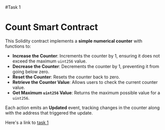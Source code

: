 #Task 1 
# Count Smart Contract  

This Solidity contract implements a **simple numerical counter** with functions to:  

- **Increase the Counter**: Increments the counter by 1, ensuring it does not exceed the maximum `uint256` value.  
- **Decrease the Counter**: Decrements the counter by 1, preventing it from going below zero.  
- **Reset the Counter**: Resets the counter back to zero.  
- **Retrieve the Counter Value**: Allows users to check the current counter value.  
- **Get Maximum `uint256` Value**: Returns the maximum possible value for a `uint256`.  

Each action emits an **Updated** event, tracking changes in the counter along with the address that triggered the update.

Here's a link to [task 1](../../contracts/task-1/)